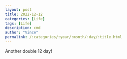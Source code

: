 ```yaml
---
layout: post
title: 2022-12-12
categories: [Life]
tags: [Life]
description: cmd
author: "Vince"
permalink: /:categories/:year/:month/:day/:title.html
---
```


Another double 12 day!